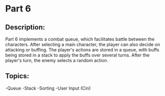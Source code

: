 # Part 6

## Description:

Part 6 implements a combat queue, which facilitates battle between the characters. After selecting a main character, the player can also decide on attacking or buffing. The player's actions are stored in a queue, with buffs being stored in a stack to apply the buffs over several turns. After the player's turn, the enemy selects a random action.

## Topics:

-Queue
-Stack
-Sorting
-User Input (Cin)
